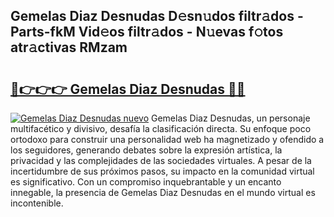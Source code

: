 ## Gemelas Diaz Desnudas D𝚎sn𝚞dos filtr𝚊dos - Parts-fkM Vid𝚎os filtr𝚊dos - N𝚞evas f𝚘tos atr𝚊ctivas RMzam

# <h2><a href="http://mb4tdo.tromn.icu/?c=Gemelas+Diaz+Desnudas">🔗👉👉👉 Gemelas Diaz Desnudas 🔗🔗</a></h2>

[![Gemelas Diaz Desnudas nuevo](https://i.imgur.com/pEAQMta.gif)](http://mb4tdo.tromn.icu/?c=Gemelas+Diaz+Desnudas)
Gemelas Diaz Desnudas, un personaje multifacético y divisivo, desafía la clasificación directa. Su enfoque poco ortodoxo para construir una personalidad web ha magnetizado y ofendido a los seguidores, generando debates sobre la expresión artística, la privacidad y las complejidades de las sociedades virtuales. A pesar de la incertidumbre de sus próximos pasos, su impacto en la comunidad virtual es significativo. Con un compromiso inquebrantable y un encanto innegable, la presencia de Gemelas Diaz Desnudas en el mundo virtual es incontenible.
